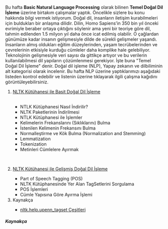 <p>Bu hafta <b>Basic Natural Language Processing</b> olarak bilinen <b>Temel Doğal Dil İşleme</b> üzerine birtakım çalışmalar yaptık. Öncelikle sizlere bu konu hakkında bilgi vermek istiyorum. Doğal dil, insanların iletişim kurabilmeleri için buldukları bir anlaşma dilidir. Dilin, Homo Sapiens’in 350 bin yıl önceki evrimiyle beraber ortaya çıktığını söylenir ama yeni bir teoriye göre dil, tahmin edilenden 1.5 milyon yıl daha önce icat edilmiş olabilir. O çağlardan günümüze kadar insanın gelişmesiyle dilde de sürekli gelişmeler yaşandı. İnsanların almış oldukları eğitim düzeylerinden, yaşam tecrübelerinden ve çevrelerinin etkisiyle kurduğu cümleler daha komplike hale gelebiliyor. Teknolojinin gelişmesiyle veri sayısı da gittikçe artıyor ve bu verilerin kullanılabilmesi dil yapıların çözümlenmesi gerekiyor. İşte buna "Temel Doğal Dil İşleme" denir. Doğal dil işleme (NLP), Yapay zekanın ve dilbiliminin alt kategorisi olarak incelenir. Bu hafta NLP üzerine yaptıklarımızı aşağıdaki listeden kontrol edebilir ve listenin üzerine tıklayarak ilgili çalışma kağıdını görüntüleyebilirsiniz.</p>



<ol type="1">
<li><a href="https://github.com/melikeoguz/Metin-Madenciligi-Calisma-Kagitlari/blob/master/pages/NLTK%20Kütühanesi%20ile%20Basit%20Doğal%20Dil%20İşleme.ipynb">NLTK Kütühanesi ile Basit Doğal Dil İşleme</a></li> </br>
  <ul type="square">
          <li>NTLK Kütüphanesi Nasıl İndirilir?</li>
          <li>NLTK Paketlerinin İndirilmesi</li>
          <li>NTLK Kütüphanesi ile İşlemler</li>
          <li>Kelimelerin Frekanslarını (Sıklıklarını) Bulma</li>
          <li>İstenilen Kelimenin Frekansını Bulma</li>
          <li>Normalleştirme ve Kök Bulma (Normalization and Stemming)</li>
          <li>Lemmatization</li>
          <li>Tokenization</li>
          <li>Metinleri Cümlelere Ayırmak</li>
  </ul>
  
 </br> <li><a href="https://github.com/melikeoguz/Metin-Madenciligi-Calisma-Kagitlari/blob/master/pages/NLTK%20Kütühanesi%20ile%20Gelişmiş%20Doğal%20Dil%20İşleme.ipynb">NLTK Kütühanesi ile Gelişmiş Doğal Dil İşleme</a></li>
   <ul type="square">
          <li>Part of Speech Tagging (POS)</li>
          <li>NLTK Kütüphanesinde Yer Alan TagSetlerini Sorgulama</li>
          <li>POS İşlemleri</li>
          <li>Cümle Yapısına Göre Ayırma İşlemi</li>
         
  </ul>
  
<li>Kaynakça</li> 
  <ul type="square">
          <li><a href="https://www.learntek.org/blog/categorizing-pos-tagging-nltk-python/">nltk.help.upenn_tagset Çeşitleri</a></li>
         
  </ul>
                  
</ol>

<h5>Kaynakça</h5>
